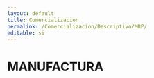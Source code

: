 ```yaml
---
layout: default
title: Comercializacion
permalink: /Comercializacion/Descriptivo/MRP/
editable: si
---
```


# MANUFACTURA

